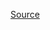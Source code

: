 [Source](https://www.reddit.com/r/dailyprogrammer/comments/7cnqtw/20171113_challenge_340_easy_first_recurring/)
